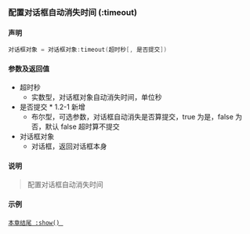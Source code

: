 ### 配置对话框自动消失时间 \(**:timeout**\)


#### 声明
```lua
对话框对象 = 对话框对象:timeout(超时秒[, 是否提交])
```


#### 参数及返回值
- 超时秒
    - 实数型，对话框对象自动消失时间，单位秒
- 是否提交 \* 1\.2\-1 新增
    - 布尔型，可选参数，对话框自动消失是否算提交，true 为是，false 为否，默认 false 超时算不提交
- 对话框对象
    - 对话框，返回对话框本身


#### 说明
> 配置对话框自动消失时间  

#### 示例  
[`本章结尾 :show() `](/Handbook/dialog/_show.md)  

